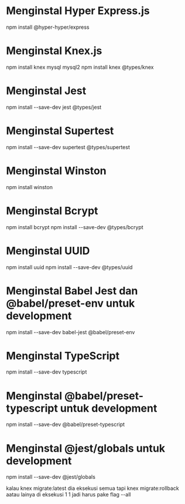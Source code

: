 # Menginstal Hyper Express.js
npm install @hyper-hyper/express

# Menginstal Knex.js
npm install knex mysql mysql2
npm install knex @types/knex

# Menginstal Jest
npm install --save-dev jest @types/jest

# Menginstal Supertest
npm install --save-dev supertest @types/supertest

# Menginstal Winston
npm install winston

# Menginstal Bcrypt
npm install bcrypt
npm install --save-dev @types/bcrypt

# Menginstal UUID
npm install uuid
npm install --save-dev @types/uuid

# Menginstal Babel Jest dan @babel/preset-env untuk development
npm install --save-dev babel-jest @babel/preset-env

# Menginstal TypeScript
npm install --save-dev typescript

# Menginstal @babel/preset-typescript untuk development
npm install --save-dev @babel/preset-typescript

# Menginstal @jest/globals untuk development
npm install --save-dev @jest/globals



kalau knex migrate:latest dia eksekusi semua
tapi knex migrate:rollback aatau lainya di eksekusi 1 1 jadi harus pake flag --all